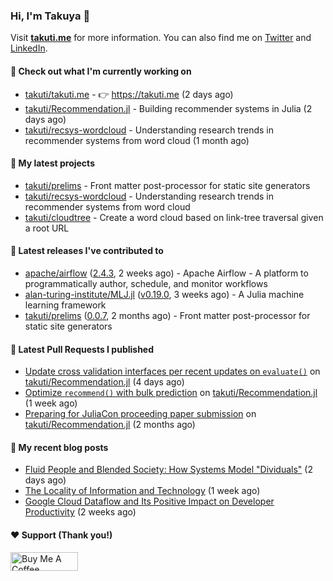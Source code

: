 ### Hi, I'm Takuya 👋

Visit **[takuti.me](https://takuti.me/)** for more information. You can also find me on [Twitter](https://twitter.com/takuti) and [LinkedIn](https://linkedin.com/in/takuti).

#### 👷 Check out what I'm currently working on


- [takuti/takuti.me](https://github.com/takuti/takuti.me) - :point_right: https://takuti.me (2 days ago)
- [takuti/Recommendation.jl](https://github.com/takuti/Recommendation.jl) - Building recommender systems in Julia (2 days ago)
- [takuti/recsys-wordcloud](https://github.com/takuti/recsys-wordcloud) - Understanding research trends in recommender systems from word cloud (1 month ago)

#### 🌱 My latest projects


- [takuti/prelims](https://github.com/takuti/prelims) - Front matter post-processor for static site generators
- [takuti/recsys-wordcloud](https://github.com/takuti/recsys-wordcloud) - Understanding research trends in recommender systems from word cloud
- [takuti/cloudtree](https://github.com/takuti/cloudtree) - Create a word cloud based on link-tree traversal given a root URL

#### 🔭 Latest releases I've contributed to


- [apache/airflow](https://github.com/apache/airflow) ([2.4.3](https://github.com/apache/airflow/releases/tag/2.4.3), 2 weeks ago) - Apache Airflow - A platform to programmatically author, schedule, and monitor workflows
- [alan-turing-institute/MLJ.jl](https://github.com/alan-turing-institute/MLJ.jl) ([v0.19.0](https://github.com/alan-turing-institute/MLJ.jl/releases/tag/v0.19.0), 3 weeks ago) - A Julia machine learning framework
- [takuti/prelims](https://github.com/takuti/prelims) ([0.0.7](https://github.com/takuti/prelims/releases/tag/0.0.7), 2 months ago) - Front matter post-processor for static site generators

#### 🔨 Latest Pull Requests I published


- [Update cross validation interfaces per recent updates on `evaluate()`](https://github.com/takuti/Recommendation.jl/pull/65) on [takuti/Recommendation.jl](https://github.com/takuti/Recommendation.jl) (4 days ago)
- [Optimize `recommend()` with bulk prediction](https://github.com/takuti/Recommendation.jl/pull/64) on [takuti/Recommendation.jl](https://github.com/takuti/Recommendation.jl) (1 week ago)
- [Preparing for JuliaCon proceeding paper submission](https://github.com/takuti/Recommendation.jl/pull/63) on [takuti/Recommendation.jl](https://github.com/takuti/Recommendation.jl) (2 months ago)

#### 📜 My recent blog posts

- [Fluid People and Blended Society: How Systems Model &#34;Dividuals&#34;](https://takuti.me/note/dividual-in-recsys/) (2 days ago)
- [The Locality of Information and Technology](https://takuti.me/note/why-information-grows/) (1 week ago)
- [Google Cloud Dataflow and Its Positive Impact on Developer Productivity](https://takuti.me/note/gcp-dataflow/) (2 weeks ago)

#### ❤️ Support (Thank you!)

<a href="https://www.buymeacoffee.com/takuti" target="_blank"><img src="https://cdn.buymeacoffee.com/buttons/v2/default-yellow.png" alt="Buy Me A Coffee" style="height: 30px !important;width: 108px !important;" ></a>
